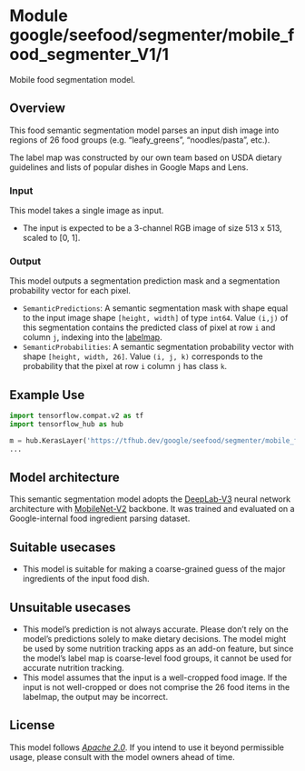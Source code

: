 # Module google/seefood/segmenter/mobile_food_segmenter_V1/1

Mobile food segmentation model.

<!-- asset-path: internal -->
<!-- task: image-segmentation -->
<!-- fine-tunable: false -->
<!-- format: hub -->
<!-- language: en -->
<!-- network-architecture: mobilenet-v2 -->
<!-- dataset: multiple -->
<!-- interactive-model-name: vision -->

## Overview

This food semantic segmentation model parses an input dish image into regions of
26 food groups (e.g. “leafy_greens”, “noodles/pasta”, etc.).

The label map was constructed by our own team based on USDA dietary guidelines
and lists of popular dishes in Google Maps and Lens.

### Input

This model takes a single image as input.

*   The input is expected to be a 3-channel RGB image of size 513 x 513,
    scaled to [0, 1].

### Output

This model outputs a segmentation prediction mask and a segmentation probability vector for each pixel.

*   `SemanticPredictions`: A semantic segmentation mask with shape equal
    to the input image shape `[height, width]` of type `int64`. Value `(i,j)` of
    this segmentation contains the predicted class of pixel at row `i` and
    column `j`, indexing into the
    [labelmap](https://www.gstatic.com/aihub/tfhub/labelmaps/seefood_mobile_food_segmenter_V1_labelmap.csv).
*   `SemanticProbabilities`: A semantic segmentation probability vector with
    shape `[height, width, 26]`. Value `(i, j, k)` corresponds to the
    probability that the pixel at row `i` column `j` has class `k`.

## Example Use

```python
import tensorflow.compat.v2 as tf
import tensorflow_hub as hub

m = hub.KerasLayer('https://tfhub.dev/google/seefood/segmenter/mobile_food_segmenter_V1/1')
...
```

## Model architecture

This semantic segmentation model adopts the
[DeepLab-V3](https://arxiv.org/abs/1802.02611) neural network architecture with
[MobileNet-V2](https://arxiv.org/abs/1801.04381) backbone. It was trained and
evaluated on a Google-internal food ingredient parsing dataset.

## Suitable usecases

*   This model is suitable for making a coarse-grained guess of the major
    ingredients of the input food dish.

## Unsuitable usecases

*   This model’s prediction is not always accurate. Please don’t rely on the
    model’s predictions solely to make dietary decisions. The model might be
    used by some nutrition tracking apps as an add-on feature, but since the
    model’s label map is coarse-level food groups, it cannot be used for
    accurate nutrition tracking.
*   This model assumes that the input is a well-cropped food image. If the input
    is not well-cropped or does not comprise the 26 food items in the labelmap,
    the output may be incorrect.

## License

This model follows [*Apache 2.0*](https://www.apache.org/licenses/LICENSE-2.0).
If you intend to use it beyond permissible usage, please consult with the model
owners ahead of time.

